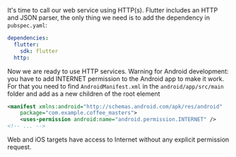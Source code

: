 It's time to call our web service using HTTP(s). Flutter includes an HTTP and JSON parser, the only thing we need is to add the dependency in `pubspec.yaml`:

```yaml
dependencies:
  flutter:
    sdk: flutter
  http:
```

Now we are ready to use HTTP services. Warning for Android development: you have to add INTERNET permission to the Android app to make it work. For that you need to find `AndroidManifest.xml` in the `android/app/src/main` folder and add as a new children of the root element

```xml
<manifest xmlns:android="http://schemas.android.com/apk/res/android"
    package="com.example.coffee_masters">
    <uses-permission android:name="android.permission.INTERNET" />
<!-- ... -->
```

Web and iOS targets have access to Internet without any explicit permission request.